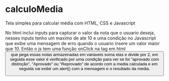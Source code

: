 # calculoMedia
Tela simples para calcular média com HTML, CSS e Javascript

No html inclui inputs para capturar o valor da nota que o usuario deseja, nesses inputs tenho um maximo de ate 10 e uma condição no Javascript que exibe uma mensagem de erro 
quando o usuario insere um valor maior que 10. Então o js tem uma função onClick na tag em html <button> que pega essas notas armazenadas em variaveis soma elas e divide por 2,
em seguida esse valor é verificado por uma condição para ver se foi "aprovado com distinção", "Aprovado" ou "Reprovado" de acordo com a media calculada e em seguida vai exibir
um alert() com a mensagem e o resultado da media.
